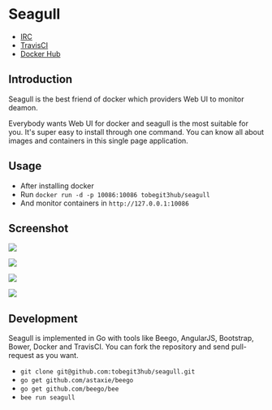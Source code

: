
# Seagull

* [IRC]()
* [TravisCI]()
* [Docker Hub]()

## Introduction

Seagull is the best friend of docker which providers Web UI to monitor deamon.

Everybody wants Web UI for docker and seagull is the most suitable for you. It's super easy to install through one command. You can know all about images and containers in this single page application.

## Usage

* After installing docker
* Run `docker run -d -p 10086:10086 tobegit3hub/seagull`
* And monitor containers in `http://127.0.0.1:10086`

## Screenshot

![](https://raw.github.com/tobegit3hub/seagull/master/screenshot.png)

![](https://raw.github.com/tobegit3hub/seagull/master/static/img/containers-page.png)

![](https://raw.github.com/tobegit3hub/seagull/master/static/img/images-page.png)

![](https://raw.github.com/tobegit3hub/seagull/master/static/img/configuration-page.png)

## Development

Seagull is implemented in Go with tools like Beego, AngularJS, Bootstrap, Bower, Docker and TravisCI. You can fork the repository and send pull-request as you want.

* `git clone git@github.com:tobegit3hub/seagull.git`
* `go get github.com/astaxie/beego`
* `go get github.com/beego/bee`
* `bee run seagull`

